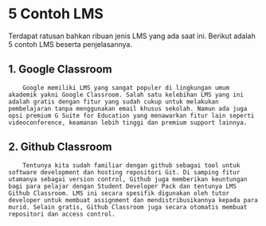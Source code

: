# 5 Contoh LMS
Terdapat ratusan bahkan ribuan jenis LMS yang ada saat ini. Berikut adalah 5 contoh LMS beserta penjelasannya.

## 1.	Google Classroom

        Google memiliki LMS yang sangat populer di lingkungan umum akademik yakni Google Classroom. Salah satu kelebihan LMS yang ini adalah gratis dengan fitur yang sudah cukup untuk melakukan pembelajaran tanpa menggunakan email khusus sekolah. Namun ada juga opsi premium G Suite for Education yang menawarkan fitur lain seperti videoconference, keamanan lebih tinggi dan premium support lainnya.

## 2.	Github Classroom
        
        Tentunya kita sudah familiar dengan github sebagai tool untuk software development dan hosting repositori Git. Di samping fitur utamanya sebagai version control, Github juga memberikan keuntungan bagi para pelajar dengan Student Developer Pack dan tentunya LMS Github Classroom. LMS ini secara spesifik digunakan oleh tutor developer untuk membuat assignment dan mendistribusikannya kepada para murid. Selain gratis, Github Classroom juga secara otomatis membuat repositori dan access control.
